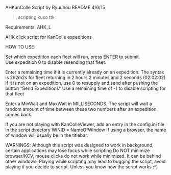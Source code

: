 AHKanColle Script
by Ryuuhou
README 4/6/15

>scripting
>kuso ttk

Requirements: AHK_L

AHK click script for KanColle expeditions

HOW TO USE:

Set which expedition each fleet will run, press ENTER to submit.  
Use expedition 0 to disable resending that fleet.

Enter a remaining time if it is currently already on an expedition. The syntax is 2h2m2s for fleet returning in 2 hours 2 minutes and 2 seconds (02:02:02)
If it is not on an expedition, use 0 to resupply and send after pushing the button "Send Expeditions"
Use a remaining time of -1 to disable scripting for that fleet

Enter a MinWait and MaxWait in MILLISECONDS. The script will wait a random amount of time between these two numbers after an expedition comes back.

If you are not playing with KanColleViewer, add an entry in the config.ini file in the script directory WINID = NameOfWindow
If using a browser, the name of window will usually be in the titlebar.

WARNINGS:
Although this script was designed to work in background, certain applications may lose focus while scripting
Do NOT minimize browser/KCV, mouse clicks do not work while minimized. It can be behind other windows.
Playing while scripting may lead to bugging the script, avoid playing if you decide to script. Unless you know how the script works :^)
